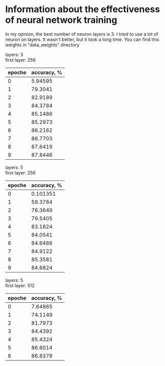 # Information about the effectiveness of neural network training
In my opinion, the best number of neuron layers is 3. I tried to use a lot of neuron on layers.
It wasn't better, but it took a long time.
You can find this weights in "data_weights" directory 

layers: 3<br />
first layer: 256<br />

| epoche | accuracy, % |
| ------ | ------ |
| 0 | 5.94595 |
| 1 | 79.3041 |
| 2 | 82.9189 |
| 3 | 84.3784 |
| 4 | 85.1486 |
| 5 | 85.2973 |
| 6 | 86.2162 |
| 7 | 86.7703 |
| 8 | 87.6419 |
| 9 | 87.8446 |

layers: 5<br />
first layer: 256<br />

| epoche | accuracy, % |
| ------ | ------ |
| 0 | 0.101351 |
| 1 | 59.3784 |
| 2 | 76.3649 |
| 3 | 79.5405 |
| 4 | 83.1824 |
| 5 | 84.0541 |
| 6 | 84.6486 |
| 7 | 84.9122 |
| 8 | 85.3581 |
| 9 | 84.6824 |

layers: 5<br />
first layer: 512<br />

| epoche | accuracy, % |
| ------ | ------ |
| 0 | 7.64865 |
| 1 | 74.1149 |
| 2 | 81.7973 |
| 3 | 84.4392 |
| 4 | 85.4324 |
| 5 | 86.6014 |
| 6 | 86.8378 |
